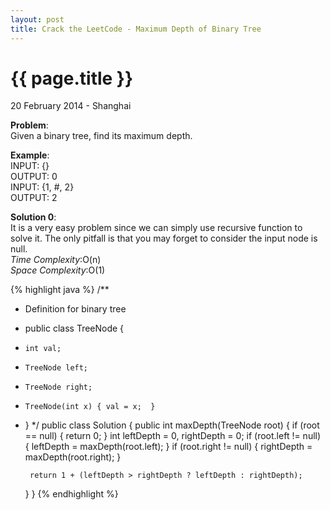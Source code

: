 ```yaml
---
layout: post
title: Crack the LeetCode - Maximum Depth of Binary Tree
---
```


{{ page.title }}
================

<p class="meta">20 February 2014 - Shanghai </p>

**Problem**:  
Given a binary tree, find its maximum depth.

**Example**:  
INPUT: {}  
OUTPUT: 0  
INPUT: {1, #, 2}  
OUTPUT: 2

**Solution 0**:  
It is a very easy problem since we can simply use recursive function to solve it. The only pitfall is that you may forget to consider the input node is null.  
*Time Complexity*:O(n)  
*Space Complexity*:O(1)  

{% highlight java %}
/**
 * Definition for binary tree
 * public class TreeNode {
 *     int val;
 *     TreeNode left;
 *     TreeNode right;
 *     TreeNode(int x) { val = x;  }
 * }
 */
public class Solution {
    public int maxDepth(TreeNode root) {
        if (root == null) {
            return 0;
        }
        int leftDepth = 0, rightDepth = 0;
        if (root.left != null) {
            leftDepth = maxDepth(root.left);
        }
        if (root.right != null) {
            rightDepth = maxDepth(root.right);
        }

        return 1 + (leftDepth > rightDepth ? leftDepth : rightDepth);
    }
}
{% endhighlight %}

